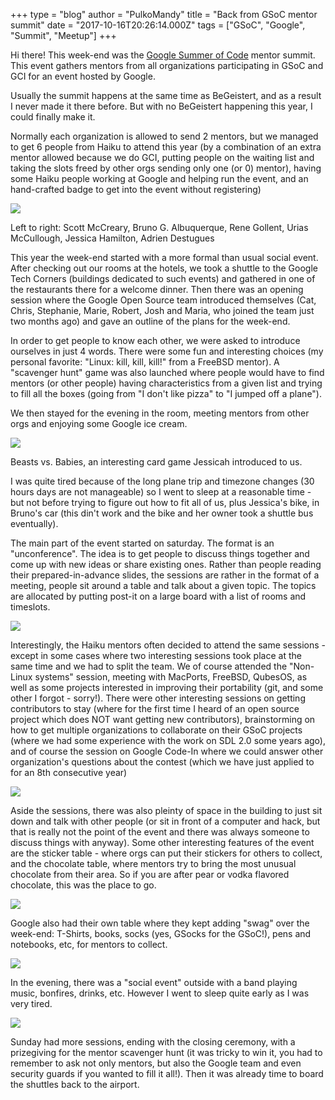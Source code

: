 +++
type = "blog"
author = "PulkoMandy"
title = "Back from GSoC mentor summit"
date = "2017-10-16T20:26:14.000Z"
tags = ["GSoC", "Google", "Summit", "Meetup"]
+++

<p>Hi there! This week-end was the <a href="http://summerofcode.withgoogle.com">Google Summer of Code</a> mentor summit.
This event gathers mentors from all organizations participating in GSoC and GCI for an event hosted by Google.</p>

<p>Usually the summit happens at the same time as BeGeistert, and as a result I never made it there before. But with
no BeGeistert happening this year, I could finally make it.</p>

<p>Normally each organization is allowed to send 2 mentors, but we managed to get 6 people from Haiku to attend this
year (by a combination of an extra mentor allowed because we do GCI, putting people on the waiting list and taking the
slots freed by other orgs sending only one (or 0) mentor), having some Haiku people working at Google and helping run
the event, and an hand-crafted badge to get into the event without registering)</p>

<img src="/files/blog/pulkomandy/GSoCMentoSummit2017/haiku.jpg"/>
<p>Left to right: Scott McCreary, Bruno G. Albuquerque, Rene Gollent, Urias McCullough, Jessica Hamilton, Adrien Destugues</p>

<p>This year the week-end started with a more formal than usual social event. After checking out our rooms at the hotels, we took
a shuttle to the Google Tech Corners (buildings dedicated to such events) and gathered in one of the restaurants there for a welcome dinner.
Then there was an opening session where the Google Open Source team introduced themselves (Cat, Chris, Stephanie, Marie, Robert, Josh and Maria,
who joined the team just two months ago) and gave an outline of the plans for the week-end.</p>

<p>In order to get people to know each other, we were asked to introduce ourselves in just 4 words. There were some fun and interesting choices
(my personal favorite: "Linux: kill, kill, kill!" from a FreeBSD mentor). A "scavenger hunt" game was also launched where people would have to
find mentors (or other people) having characteristics from a given list and trying to fill all the boxes (going from "I don't like pizza" to "I jumped off a plane").</p>

<p>We then stayed for the evening in the room, meeting mentors from other orgs and enjoying some Google ice cream.</p>

<img src="/files/blog/pulkomandy/GSoCMentoSummit2017/cardgame.jpg"/>
<p>Beasts vs. Babies, an interesting card game Jessicah introduced to us.</p>

<p>I was quite tired because of the long plane trip and timezone changes (30 hours days are not manageable) so I went to sleep at a reasonable time - but not before trying to figure out how to fit all of us, plus Jessica's bike, in Bruno's car (this din't work and the bike and her owner took a shuttle bus eventually).</p>

<p>The main part of the event started on saturday. The format is an "unconference". The idea is to get people to discuss things together and come up with new ideas or share existing ones. Rather than people reading their prepared-in-advance slides, the sessions are rather in the format of a meeting, people sit around a table and talk about a given topic. The topics are allocated by putting post-it on a large board with a list of rooms and timeslots.</p>

<img src="/files/blog/pulkomandy/GSoCMentoSummit2017/chilling.jpg"/>
<p>Interestingly, the Haiku mentors often decided to attend the same sessions - except in some cases where two interesting sessions took place at the same time and we had to split the team. We of course attended the "Non-Linux systems" session, meeting with MacPorts, FreeBSD, QubesOS, as well as some projects interested in improving their portability (git, and some other I forgot - sorry!). There were other interesting sessions on getting contributors to stay (where for the first time I heard of an open source project which does NOT want getting new contributors), brainstorming on how to get multiple organizations to collaborate on their GSoC projects (where we had some experience with the work on SDL 2.0 some years ago), and of course the session on Google Code-In where we could answer other organization's questions about the contest (which we have just applied to for an 8th consecutive year)</p>

<img src="/files/blog/pulkomandy/GSoCMentoSummit2017/stickers.jpg"/>

<p>Aside the sessions, there was also pleinty of space in the building to just sit down and talk with other people (or sit in front of a computer and hack, but that is really not the point of the event and there was always someone to discuss things with anyway). Some other interesting features of the event are the sticker table - where orgs can put their stickers for others to collect, and the chocolate table, where mentors try to bring the most unusual chocolate from their area. So if you are after pear or vodka flavored chocolate, this was the place to go.</p>
<img src="/files/blog/pulkomandy/GSoCMentoSummit2017/chocolate.jpg"/>

<p>Google also had their own table where they kept adding "swag" over the week-end: T-Shirts, books, socks (yes, GSocks for the GSoC!), pens and notebooks, etc, for mentors to collect.</p>
<img src="/files/blog/pulkomandy/GSoCMentoSummit2017/swag.jpg"/>

<p>In the evening, there was a "social event" outside with a band playing music, bonfires, drinks, etc. However I went to sleep quite early as I was very tired.</p>

<img src="/files/blog/pulkomandy/GSoCMentoSummit2017/end.jpg"/>
<p>Sunday had more sessions, ending with the closing ceremony, with a prizegiving for the mentor scavenger hunt (it was tricky to win it, you had to remember to ask not only mentors, but also the Google team and even security guards if you wanted to fill it all!). Then it was already time to board the shuttles back to the airport.</p>
